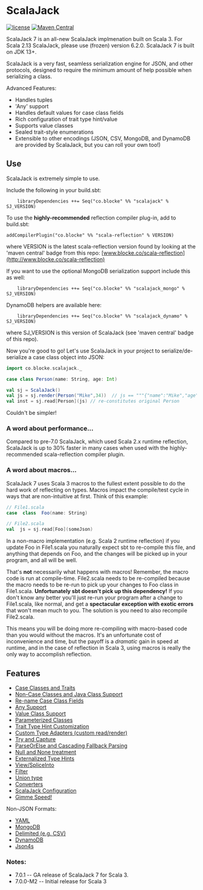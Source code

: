 
# ScalaJack

[![license](https://img.shields.io/github/license/mashape/apistatus.svg?maxAge=86400)](https://opensource.org/licenses/MIT)
[![Maven Central](https://maven-badges.herokuapp.com/maven-central/co.blocke/scalajack_3/badge.svg)](https://search.maven.org/artifact/co.blocke/scalajack_3/7.0.0/jar)

ScalaJack 7 is an all-new ScalaJack implmenation built on Scala 3.  For Scala 2.13 ScalaJack, please use (frozen) version 6.2.0.  ScalaJack 7 is built on JDK 13+.

ScalaJack is a very fast, seamless serialization engine for JSON, and other protocols, designed to require the minimum amount of help possible when serializing a class.

Advanced Features:
 - Handles tuples
 - 'Any' support
 - Handles default values for case class fields
 - Rich configuration of trait type hint/value
 - Supports value classes
 - Sealed trait-style enumerations
 - Extensible to other encodings (JSON, CSV, MongoDB, and DynamoDB are provided by ScalaJack, but you can roll your own too!)

## Use

ScalaJack is extremely simple to use.

Include the following in your build.sbt:
```
    libraryDependencies ++= Seq("co.blocke" %% "scalajack" % SJ_VERSION)
```

To use the **highly-recommended** reflection compiler plug-in, add to build.sbt:
```
addCompilerPlugin("co.blocke" %% "scala-reflection" % VERSION)
```
where VERSION is the latest scala-reflection version found by looking at the 'maven central' badge from this repo: [www.blocke.co/scala-reflection](http://www.blocke.co/scala-reflection)

If you want to use the optional MongoDB serialization support include this as well:
```
    libraryDependencies ++= Seq("co.blocke" %% "scalajack_mongo" % SJ_VERSION)
```

DynamoDB helpers are available here:
```
    libraryDependencies ++= Seq("co.blocke" %% "scalajack_dynamo" % SJ_VERSION)
```
where SJ_VERSION is this version of ScalaJack (see 'maven central' badge of this repo).

Now you're good to go!  Let's use ScalaJack in your project to serialize/de-serialize a case class object into JSON:

```scala
import co.blocke.scalajack._

case class Person(name: String, age: Int)

val sj = ScalaJack()
val js = sj.render(Person("Mike",34))  // js == """{"name":"Mike","age":34}"""
val inst = sj.read[Person](js) // re-constitutes original Person
```

Couldn't be simpler!

### A word about performance...
Compared to pre-7.0 ScalaJack, which used Scala 2.x runtime reflection, ScalaJack is up to 30% faster in many cases when used with the highly-recommended scala-reflection compiler plugin.  

### A word about macros...
ScalaJack 7 uses Scala 3 macros to the fullest extent possible to do the hard work of reflecting on types. Macros impact the compile/test cycle in ways that are non-intuitive at first. Think of this example:

```scala
// File1.scala
case  class  Foo(name: String)

// File2.scala
val  js = sj.read[Foo](someJson)
```

In a non-macro implementation (e.g. Scala 2 runtime reflection) if you update Foo in File1.scala you naturally expect sbt to re-compile this file, and anything that depends on Foo, and the changes will be picked up in your program, and all will be well.

That's **not** necessarily what happens with macros! Remember, the macro code is run at compile-time. File2.scala needs to be re-compiled because the macro needs to be re-run to pick up your changes to Foo class in File1.scala. **Unfortunately sbt doesn't pick up this dependency!** If you don't know any better you'll just re-run your program after a change to File1.scala, like normal, and get a **spectacular exception with exotic errors** that won't mean much to you. The solution is you need to also recompile File2.scala.

This means you will be doing more re-compiling with macro-based code than you would without the macros. It's an unfortunate cost of inconvenience and time, but the payoff is a *dramatic* gain in speed at runtime, and in the case of reflection in Scala 3, using macros is really the only way to accomplish reflection.

## Features

* [Case Classes and Traits](doc/classesAndTraits.md)
* [Non-Case Classes and Java Class Support](doc/noncase.md)
* [Re-name Case Class Fields](doc/mapname.md)
* [Any Support](doc/any.md)
* [Value Class Support](doc/valueClass.md)
* [Parameterized Classes](doc/parameterized.md)
* [Trait Type Hint Customization](doc/typeHint.md)
* [Custom Type Adapters (custom read/render)](doc/custom.md)
* [Try and Capture](doc/tryAndCapture.md)
* [ParseOrElse and Cascading Fallback Parsing](doc/parseOrElse.md)
* [Null and None treatment](doc/nullAndNone.md)
* [Externalized Type Hints](doc/externalTypes.md)
* [View/SpliceInto](doc/viewSplice.md)
* [Filter](doc/filter.md)
* [Union type](doc/union.md)
* [Converters](doc/map.md)
* [ScalaJack Configuration](doc/config.md)
* [Gimme Speed!](doc/speed.md)

Non-JSON Formats:
* [YAML](doc/yaml.md)
* [MongoDB](doc/mongo.md)
* [Delimited (e.g. CSV)](doc/delimited.md)
* [DynamoDB](doc/dynamo.md)
* [Json4s](doc/json4s.md)

### Notes:
* 7.0.1    -- GA release of ScalaJack 7 for Scala 3.
* 7.0.0-M2 -- Initial release for Scala 3


